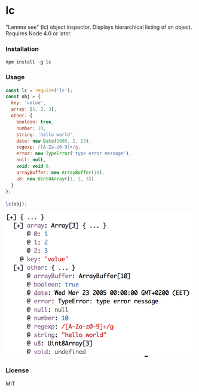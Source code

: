 # lc
"Lemme see" (lc) object inspector. Displays hierarchical listing of an object. Requires Node 4.0 or later.

### Installation

```
npm install -g lc
```

### Usage

```js
const lc = require('lc');
const obj = {
  key: 'value',
  array: [1, 2, 3],
  other: {
    boolean: true,
    number: 10,
    string: 'hello world',
    date: new Date(2005, 2, 23),
    regexp: /[A-Za-z0-9]+/g,
    error: new TypeError('type error message'),
    null: null,
    void: void 0,
    arrayBuffer: new ArrayBuffer(10),
    u8: new Uint8Array([1, 2, 3])
  }
};

lc(obj);
```

![](https://raw.githubusercontent.com/iefserge/lc/master/img/s1.png)

### License

MIT
